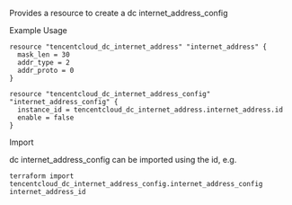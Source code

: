 Provides a resource to create a dc internet_address_config

Example Usage

```hcl
resource "tencentcloud_dc_internet_address" "internet_address" {
  mask_len = 30
  addr_type = 2
  addr_proto = 0
}

resource "tencentcloud_dc_internet_address_config" "internet_address_config" {
  instance_id = tencentcloud_dc_internet_address.internet_address.id
  enable = false
}
```

Import

dc internet_address_config can be imported using the id, e.g.

```
terraform import tencentcloud_dc_internet_address_config.internet_address_config internet_address_id
```